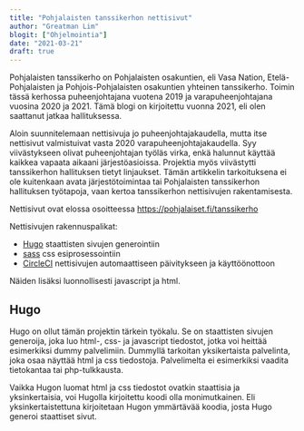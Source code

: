 ```yaml
---
title: "Pohjalaisten tanssikerhon nettisivut"
author: "Greatman Lim"
blogit: ["Ohjelmointia"]
date: "2021-03-21"
draft: true
---
```

Pohjalaisten tanssikerho on Pohjalaisten osakuntien, eli Vasa Nation, Etelä-Pohjalaisten ja Pohjois-Pohjalaisten osakuntien yhteinen tanssikerho. Toimin tässä kerhossa puheenjohtajana vuotena 2019 ja varapuheenjohtajana vuosina 2020 ja 2021. Tämä blogi on kirjoitettu vuonna 2021, eli olen saattanut jatkaa hallituksessa.

Aloin suunnitelemaan nettisivuja jo puheenjohtajakaudella, mutta itse nettisivut valmistuivat vasta 2020 varapuheenjohtajakaudella. Syy viivästykseen olivat puheenjohtajan työläs virka, enkä halunnut käyttää kaikkea vapaata aikaani järjestöasioissa. Projektia myös viivästytti tanssikerhon hallituksen tietyt linjaukset. Tämän artikkelin tarkoituksena ei ole kuitenkaan avata järjestötoimintaa tai Pohjalaisten tanssikerhon hallituksen työtapoja, vaan kertoa tanssikerhon nettisivujen rakentamisesta.

Nettisivut ovat elossa osoitteessa https://pohjalaiset.fi/tanssikerho

Nettisivujen rakennuspalikat:

  - [Hugo](https://gohugo.io) staattisten sivujen generointiin
  - [sass](https://sass-lang.com/) css esiprosessointiin
  - [CircleCI](https://circleci.com) nettisivujen automaattiseen päivitykseen ja käyttöönottoon

Näiden lisäksi luonnollisesti javascript ja html.

## Hugo

Hugo on ollut tämän projektin tärkein työkalu. Se on staattisten sivujen generoija, joka luo html-, css- ja javascript tiedostot, jotka voi heittää esimerkiksi dummy palvelimiin. Dummyllä tarkoitan yksikertaista palvelinta, joka osaa näyttää html ja css tiedostoja. Palvelimelta ei esimerkiksi vaadita tietokantaa tai php-tulkkausta.

Vaikka Hugon luomat html ja css tiedostot ovatkin staattisia ja yksinkertaisia, voi Hugolla kirjoitettu koodi olla monimutkainen. Eli yksinkertaistettuna kirjoitetaan Hugon ymmärtävää koodia, josta Hugo generoi staattiset sivut.
